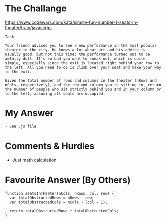 # The Challange

https://www.codewars.com/kata/simple-fun-number-1-seats-in-theater/train/javascript

```
Task

Your friend advised you to see a new performance in the most popular theater in the city. He knows a lot about art and his advice is usually good, but not this time: the performance turned out to be awfully dull. It's so bad you want to sneak out, which is quite simple, especially since the exit is located right behind your row to the left. All you need to do is climb over your seat and make your way to the exit.

Given the total number of rows and columns in the theater (nRows and nCols, respectively), and the row and column you're sitting in, return the number of people who sit strictly behind you and in your column or to the left, assuming all seats are occupied.
```

# My Answer

```
- See .js file
```

# Comments & Hurdles

- Just math calculation

# Favourite Answer (By Others)

```
function seatsInTheater(nCols, nRows, col, row) {
  var totalObstructedRows = nRows - row;
  var totalObstructedCols = nCols - (col - 1);

  return totalObstructedRows * totalObstructedCols;
}
```
